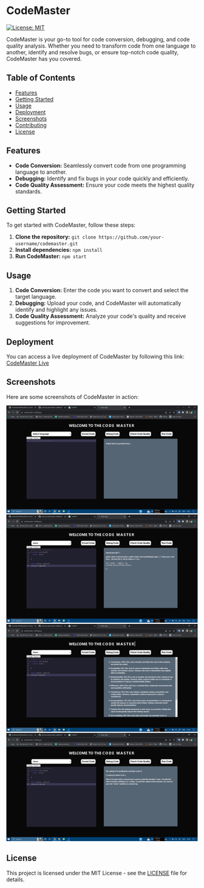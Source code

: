 
# CodeMaster

[![License: MIT](https://img.shields.io/badge/License-MIT-yellow.svg)](https://opensource.org/licenses/MIT)

CodeMaster is your go-to tool for code conversion, debugging, and code quality analysis. Whether you need to transform code from one language to another, identify and resolve bugs, or ensure top-notch code quality, CodeMaster has you covered.

## Table of Contents

- [Features](#features)
- [Getting Started](#getting-started)
- [Usage](#usage)
- [Deployment](#deployment)
- [Screenshots](#screenshots)
- [Contributing](#contributing)
- [License](#license)

## Features

- **Code Conversion:** Seamlessly convert code from one programming language to another.
- **Debugging:** Identify and fix bugs in your code quickly and efficiently.
- **Code Quality Assessment:** Ensure your code meets the highest quality standards.

## Getting Started

To get started with CodeMaster, follow these steps:

1. **Clone the repository:** `git clone https://github.com/your-username/codemaster.git`
2. **Install dependencies:** `npm install` 
3. **Run CodeMaster:** `npm start` 

## Usage

1. **Code Conversion:** Enter the code you want to convert and select the target language.
2. **Debugging:** Upload your code, and CodeMaster will automatically identify and highlight any issues.
3. **Code Quality Assessment:** Analyze your code's quality and receive suggestions for improvement.

## Deployment

You can access a live deployment of CodeMaster by following this link: [CodeMaster Live](https://your-deployment-link.com)

## Screenshots

Here are some screenshots of CodeMaster in action:

![Screenshot 1](Frontend/screenshots/Screenshot%20_1.png)
![Screenshot 2](Frontend/screenshots/Screenshot%20_2.png)
![Screenshot 3](Frontend/screenshots/Screenshot%20_3.png)
![Screenshot 4](Frontend/screenshots/Screenshot%20_4.png)


## License

This project is licensed under the MIT License - see the [LICENSE](LICENSE) file for details.
